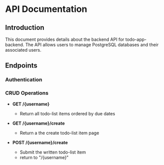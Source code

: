 # API Documentation

## Introduction

This document provides details about the backend API for todo-app-backend. The API allows users to manage PostgreSQL databases and their associated users.

## Endpoints

### Authentication


### CRUD Operations

- **GET /{username}**
    - Return all todo-list items ordered by due dates

- **GET /{username}/create**
    - Return a the create todo-list item page

- **POST /{username}/create**
    - Submit the written todo-list item
    - return to "/{username}"

